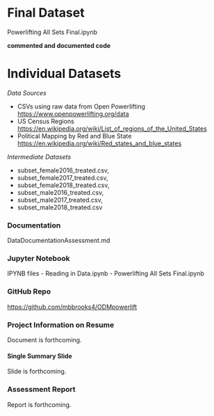 # Final Dataset

 Powerlifting All Sets Final.ipynb
 
  **commented and documented code**

# Individual Datasets
  *Data Sources*
  - CSVs using raw data from Open Powerlifting https://www.openpowerlifting.org/data
  - US Census Regions https://en.wikipedia.org/wiki/List_of_regions_of_the_United_States
  - Political Mapping by Red and Blue State https://en.wikipedia.org/wiki/Red_states_and_blue_states
  
  *Intermediate Datasets* 
  - subset_female2016_treated.csv,
  - subset_female2017_treated.csv,
  - subset_female2018_treated.csv,
  - subset_male2016_treated.csv,
  - subset_male2017_treated.csv,
  - subset_male2018_treated.csv

### Documentation

DataDocumentationAssessment.md

### Jupyter Notebook
IPYNB files
    - Reading in Data.ipynb
    - Powerlifting All Sets Final.ipynb

### GitHub Repo

https://github.com/mbbrooks4/ODMpowerlift

### Project Information on Resume

Document is forthcoming.

#### Single Summary Slide

Slide is forthcoming.

### Assessment Report

Report is forthcoming.

